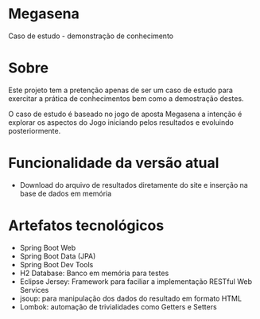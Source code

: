# Megasena
Caso de estudo - demonstração de conhecimento


# Sobre
Este projeto tem a pretenção apenas de ser um caso de estudo para exercitar a prática de conhecimentos bem como a demostração destes.

O caso de estudo é baseado no jogo de aposta Megasena a intenção é explorar os aspectos do Jogo iniciando pelos resultados e evoluindo posteriormente.


# Funcionalidade da versão atual

- Download do arquivo de resultados diretamente do site e inserção na base de dados em memória


# Artefatos tecnológicos

- Spring Boot Web
- Spring Boot Data (JPA)
- Spring Boot Dev Tools
- H2 Database: Banco em memória para testes
- Eclipse Jersey: Framework para faciliar a implementação RESTful Web Services
- jsoup: para manipulação dos dados do resultado em formato HTML
- Lombok: automação de trivialidades como Getters e Setters


